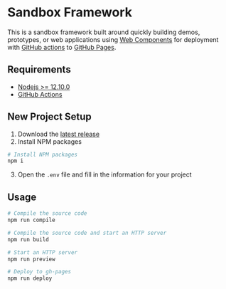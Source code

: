 # Sandbox Framework

This is a sandbox framework built around quickly building demos, prototypes, or web applications using [Web Components](https://developer.mozilla.org/en-US/docs/Web/Web_Components) for deployment with [GitHub actions](https://github.com/features/actions) to [GitHub Pages](https://pages.github.com/).

## Requirements

- [Nodejs >= 12.10.0](https://nodejs.org/en/)
- [GitHub Actions](https://github.com/features/actions)

## New Project Setup

1. Download the [latest release](https://github.com/codewithkyle/sandbox-framework/releases)
2. Install NPM packages

```sh
# Install NPM packages
npm i
```

3. Open the `.env` file and fill in the information for your project

## Usage

```sh
# Compile the source code
npm run compile

# Compile the source code and start an HTTP server
npm run build

# Start an HTTP server
npm run preview

# Deploy to gh-pages
npm run deploy
```
